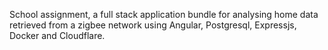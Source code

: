 School assignment, a full stack application bundle for analysing home data retrieved from a zigbee network using Angular, Postgresql, Expressjs, Docker and Cloudflare.
